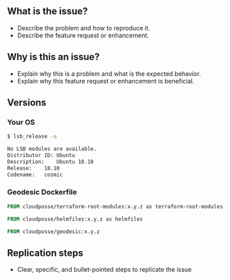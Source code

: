 ## What is the issue?

* Describe the problem and how to reproduce it.
* Describe the feature request or enhancement.

## Why is this an issue?

* Explain why this is a problem and what is the expected behavior.
* Explain why this feature request or enhancement is beneficial.

## Versions

### Your OS

```Bash
$ lsb_release -a

No LSB modules are available.
Distributor ID:	Ubuntu
Description:	Ubuntu 18.10
Release:	18.10
Codename:	cosmic
```

### Geodesic Dockerfile

```Dockerfile
FROM cloudposse/terraform-root-modules:x.y.z as terraform-root-modules

FROM cloudposse/helmfiles:x.y.z as helmfiles

FROM cloudposse/geodesic:x.y.z
```

## Replication steps

* Clear, specific, and bullet-pointed steps to replicate the issue
